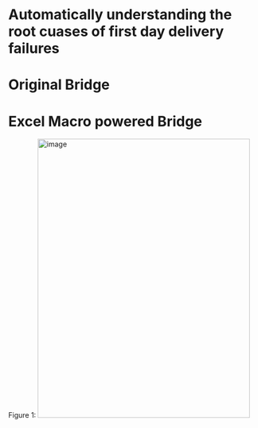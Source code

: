# Automatically understanding the root cuases of first day delivery failures 

# Original Bridge 

# Excel Macro powered Bridge 

Figure 1: 
<img width="426" height="561" alt="image" src="https://github.com/user-attachments/assets/6b2c3134-08ef-46bf-b7d6-4557a567ce74" />
